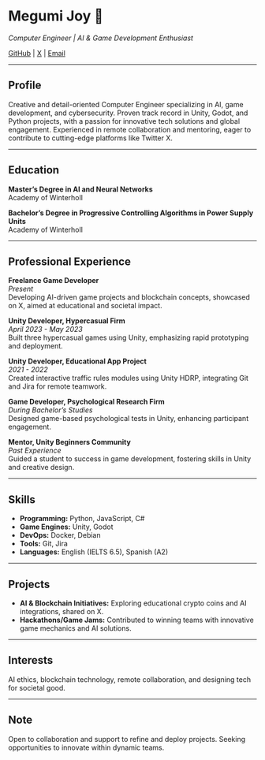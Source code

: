 # Megumi Joy 👋  
*Computer Engineer | AI & Game Development Enthusiast*  


[GitHub](https://github.com/megumi-joy) | [X](https://x.com/JoyMegumi) | [Email](mailto:megumijoy97@gmail.com)  

---

## Profile  
Creative and detail-oriented Computer Engineer specializing in AI, game development, and cybersecurity. Proven track record in Unity, Godot, and Python projects, with a passion for innovative tech solutions and global engagement. Experienced in remote collaboration and mentoring, eager to contribute to cutting-edge platforms like Twitter X.  

---

## Education  
**Master’s Degree in AI and Neural Networks**  
Academy of Winterholl  

**Bachelor’s Degree in Progressive Controlling Algorithms in Power Supply Units**  
Academy of Winterholl  

---

## Professional Experience  
**Freelance Game Developer**  
*Present*  
Developing AI-driven game projects and blockchain concepts, showcased on X, aimed at educational and societal impact.  

**Unity Developer, Hypercasual Firm**  
*April 2023 - May 2023*  
Built three hypercasual games using Unity, emphasizing rapid prototyping and deployment.  

**Unity Developer, Educational App Project**  
*2021 - 2022*  
Created interactive traffic rules modules using Unity HDRP, integrating Git and Jira for remote teamwork.  

**Game Developer, Psychological Research Firm**  
*During Bachelor’s Studies*  
Designed game-based psychological tests in Unity, enhancing participant engagement.  

**Mentor, Unity Beginners Community**  
*Past Experience*  
Guided a student to success in game development, fostering skills in Unity and creative design.  

---

## Skills  
- **Programming:** Python, JavaScript, C#  
- **Game Engines:** Unity, Godot  
- **DevOps:** Docker, Debian  
- **Tools:** Git, Jira  
- **Languages:** English (IELTS 6.5), Spanish (A2)  

---

## Projects  
- **AI & Blockchain Initiatives:** Exploring educational crypto coins and AI integrations, shared on X.  
- **Hackathons/Game Jams:** Contributed to winning teams with innovative game mechanics and AI solutions.  

---

## Interests  
AI ethics, blockchain technology, remote collaboration, and designing tech for societal good.  

---

## Note  
Open to collaboration and support to refine and deploy projects. Seeking opportunities to innovate within dynamic teams.
